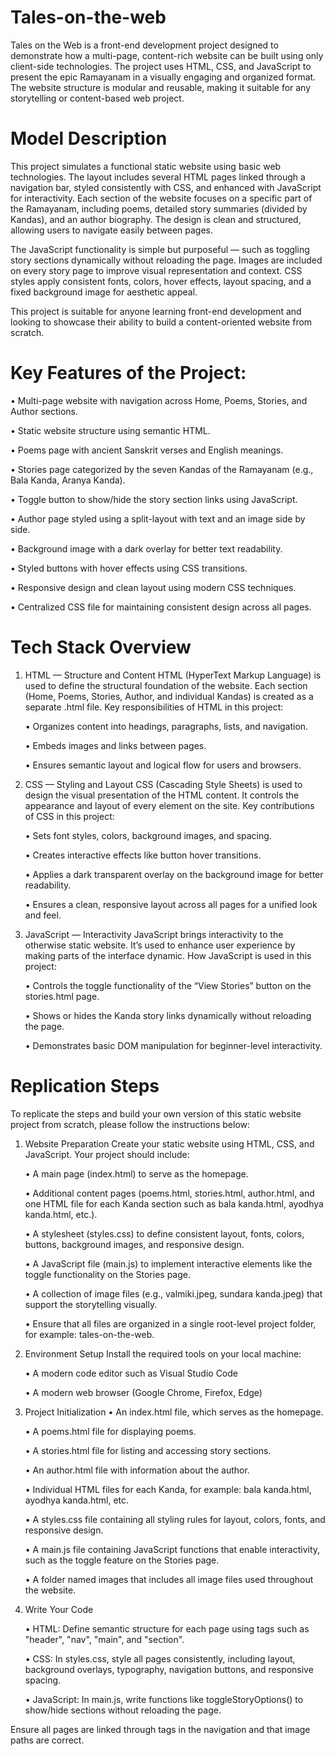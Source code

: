 # Tales-on-the-web
Tales on the Web is a front-end development project designed to demonstrate how a multi-page, content-rich website can be built using only client-side technologies. The project uses HTML, CSS, and JavaScript to present the epic Ramayanam in a visually engaging and organized format. The website structure is modular and reusable, making it suitable for any storytelling or content-based web project.

# Model Description
This project simulates a functional static website using basic web technologies. The layout includes several HTML pages linked through a navigation bar, styled consistently with CSS, and enhanced with JavaScript for interactivity. Each section of the website focuses on a specific part of the Ramayanam, including poems, detailed story summaries (divided by Kandas), and an author biography. The design is clean and structured, allowing users to navigate easily between pages.

The JavaScript functionality is simple but purposeful — such as toggling story sections dynamically without reloading the page. Images are included on every story page to improve visual representation and context. CSS styles apply consistent fonts, colors, hover effects, layout spacing, and a fixed background image for aesthetic appeal.

This project is suitable for anyone learning front-end development and looking to showcase their ability to build a content-oriented website from scratch.

# Key Features of the Project:
• Multi-page website with navigation across Home, Poems, Stories, and Author sections.

• Static website structure using semantic HTML.

• Poems page with ancient Sanskrit verses and English meanings.

• Stories page categorized by the seven Kandas of the Ramayanam (e.g., Bala Kanda, Aranya Kanda).

• Toggle button to show/hide the story section links using JavaScript.

• Author page styled using a split-layout with text and an image side by side.

• Background image with a dark overlay for better text readability.

• Styled buttons with hover effects using CSS transitions.

• Responsive design and clean layout using modern CSS techniques.

• Centralized CSS file for maintaining consistent design across all pages.

# Tech Stack Overview
1. HTML — Structure and Content
HTML (HyperText Markup Language) is used to define the structural foundation of the website. Each section (Home, Poems, Stories, Author, and individual Kandas) is created as a separate .html file.
Key responsibilities of HTML in this project:

     • Organizes content into headings, paragraphs, lists, and navigation.

     • Embeds images and links between pages.

     • Ensures semantic layout and logical flow for users and browsers.

2. CSS — Styling and Layout
CSS (Cascading Style Sheets) is used to design the visual presentation of the HTML content. It controls the appearance and layout of every element on the site.
Key contributions of CSS in this project:

     • Sets font styles, colors, background images, and spacing.

     • Creates interactive effects like button hover transitions.

     • Applies a dark transparent overlay on the background image for better readability.

     • Ensures a clean, responsive layout across all pages for a unified look and feel.

3. JavaScript — Interactivity
JavaScript brings interactivity to the otherwise static website. It’s used to enhance user experience by making parts of the interface dynamic.
How JavaScript is used in this project:

     • Controls the toggle functionality of the “View Stories” button on the stories.html page.

     • Shows or hides the Kanda story links dynamically without reloading the page.

     • Demonstrates basic DOM manipulation for beginner-level interactivity.

# Replication Steps
To replicate the steps and build your own version of this static website project from scratch, please follow the instructions below:
1. Website Preparation
Create your static website using HTML, CSS, and JavaScript. Your project should include:

    • A main page (index.html) to serve as the homepage.

    • Additional content pages (poems.html, stories.html, author.html, and one HTML file for each Kanda section such as bala kanda.html, ayodhya kanda.html, etc.).

    • A stylesheet (styles.css) to define consistent layout, fonts, colors, buttons, background images, and responsive design.

    • A JavaScript file (main.js) to implement interactive elements like the toggle functionality on the Stories page.

    • A collection of image files (e.g., valmiki.jpeg, sundara kanda.jpeg) that support the storytelling visually.

    • Ensure that all files are organized in a single root-level project folder, for example: tales-on-the-web.

2. Environment Setup
Install the required tools on your local machine:

   •  A modern code editor such as Visual Studio Code

   •  A modern web browser (Google Chrome, Firefox, Edge)
3. Project Initialization
   • An index.html file, which serves as the homepage.

   • A poems.html file for displaying poems.

   • A stories.html file for listing and accessing story sections.

   • An author.html file with information about the author.

   • Individual HTML files for each Kanda, for example: bala kanda.html, ayodhya kanda.html, etc.

   • A styles.css file containing all styling rules for layout, colors, fonts, and responsive design.

   • A main.js file containing JavaScript functions that enable interactivity, such as the toggle feature on the Stories page.

   • A folder named images that includes all image files used throughout the website. 

4. Write Your Code

   • HTML: Define semantic structure for each page using tags such as "header", "nav", "main", and "section".

   • CSS: In styles.css, style all pages consistently, including layout, background overlays, typography, navigation buttons, and responsive spacing.

   • JavaScript: In main.js, write functions like toggleStoryOptions() to show/hide sections without reloading the page.

Ensure all pages are linked through tags in the navigation and that image paths are correct.








